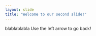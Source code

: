 ```yaml
---
layout: slide
title: "Welcome to our second slide!"
---
```

blablablabla
Use the left arrow to go back!
